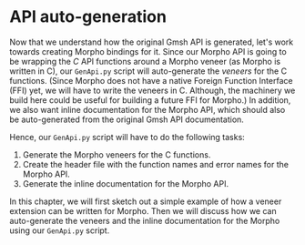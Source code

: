 # API auto-generation

Now that we understand how the original Gmsh API is generated, let's work towards creating Morpho bindings for it. Since our Morpho API is going to be wrapping the *C* API functions around a Morpho veneer (as Morpho is written in C), our `GenApi.py` script will auto-generate the *veneers* for the C functions. (Since Morpho does not have a native Foreign Function Interface (FFI) yet, we will have to write the veneers in C. Although, the machinery we build here could be useful for building a future FFI for Morpho.) In addition, we also want inline documentation for the Morpho API, which should also be auto-generated from the original Gmsh API documentation.

Hence, our `GenApi.py` script will have to do the following tasks:

1. Generate the Morpho veneers for the C functions.
1. Create the header file with the function names and error names for the Morpho API.
1. Generate the inline documentation for the Morpho API.

In this chapter, we will first sketch out a simple example of how a veneer extension can be written for Morpho. Then we will discuss how we can auto-generate the veneers and the inline documentation for the Morpho using our `GenApi.py` script. 
